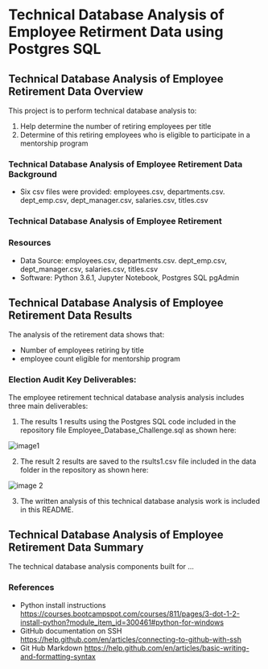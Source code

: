 # Technical Database Analysis of Employee Retirment Data using Postgres SQL

## Technical Database Analysis of Employee Retirement Data Overview
This project is to perform technical database analysis to:
1. Help determine the number of retiring employees per title
2. Determine of this retiring employees who is eligible to participate in a mentorship program

### Technical Database Analysis of Employee Retirement Data Background
* Six csv files were provided: employees.csv, departments.csv. dept_emp.csv, dept_manager.csv, salaries.csv, titles.csv

### Technical Database Analysis of Employee Retirement


### Resources
- Data Source: employees.csv, departments.csv. dept_emp.csv, dept_manager.csv, salaries.csv, titles.csv
- Software: Python 3.6.1, Jupyter Notebook, Postgres SQL pgAdmin

## Technical Database Analysis of Employee Retirement Data Results

The analysis of the retirement data shows that:
* Number of employees retiring by title
* employee count eligible for mentorship program


### Election Audit Key Deliverables:
The employee retirement technical database analysis analysis includes three main deliverables:
1. The results 1 results using the Postgres SQL code included in the repository file Employee_Database_Challenge.sql as shown here:

  ![image1](/Resources/result1.png)

2. The result 2 results are saved to the rsults1.csv file included in the data folder in the repository as shown here:

  ![image 2](/Resources/result2.png)

3. The written analysis of this technical database analysis work is included in this README.

## Technical Database Analysis of Employee Retirement Data Summary
The technical database analysis components built for ...

### References
* Python install instructions https://courses.bootcampspot.com/courses/811/pages/3-dot-1-2-install-python?module_item_id=300461#python-for-windows
* GitHub documentation on SSH https://help.github.com/en/articles/connecting-to-github-with-ssh
* Git Hub Markdown https://help.github.com/en/articles/basic-writing-and-formatting-syntax

